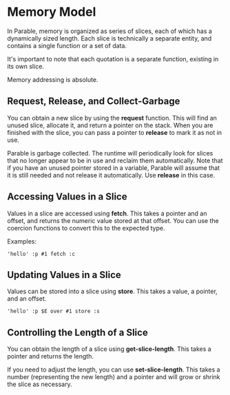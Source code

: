 # Memory Model

In Parable, memory is organized as series of slices, each of which has a dynamically sized length. Each slice is technically a separate entity, and contains a single function or a set of data.

It's important to note that each quotation is a separate function, existing in its own slice.

Memory addressing is absolute.

## Request, Release, and Collect-Garbage

You can obtain a new slice by using the **request** function. This will find an unused slice, allocate it, and return a pointer on the stack. When you are finished with the slice, you can pass a pointer to **release** to mark it as not in use.

Parable is garbage collected. The runtime will periodically look for slices that no longer appear to be in use and reclaim them automatically. Note that if you have an unused pointer stored in a variable, Parable will assume that it is still needed and not release it automatically. Use **release** in this case.

## Accessing Values in a Slice

Values in a slice are accessed using **fetch**. This takes a pointer and an offset, and returns the numeric value stored at that offset. You can use the coercion functions to convert this to the expected type.

Examples:

    'hello' :p #1 fetch :c

## Updating Values in a Slice

Values can be stored into a slice using **store**. This takes a value, a pointer, and an offset.

    'hello' :p $E over #1 store :s

## Controlling the Length of a Slice

You can obtain the length of a slice using **get-slice-length**. This takes a pointer and returns the length.

If you need to adjust the length, you can use **set-slice-length**. This takes a number (representing the new length) and a pointer and will grow or shrink the slice as necessary.



